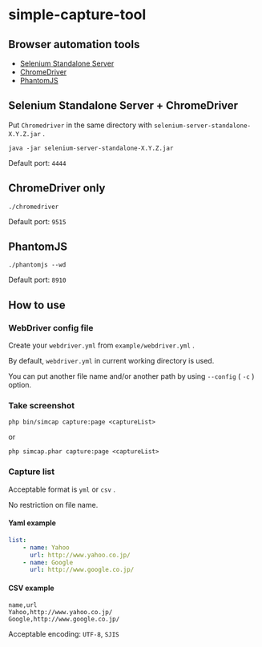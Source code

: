 # simple-capture-tool

## Browser automation tools

- [Selenium Standalone Server](https://www.seleniumhq.org/download/)
- [ChromeDriver](https://sites.google.com/a/chromium.org/chromedriver/downloads)
- [PhantomJS](http://phantomjs.org/download.html)

## Selenium Standalone Server + ChromeDriver

Put `Chromedriver` in the same directory with `selenium-server-standalone-X.Y.Z.jar` .

```
java -jar selenium-server-standalone-X.Y.Z.jar
```

Default port: `4444`

## ChromeDriver only

```
./chromedriver
```

Default port: `9515`

## PhantomJS

```
./phantomjs --wd
```

Default port: `8910`

## How to use

### WebDriver config file

Create your `webdriver.yml` from `example/webdriver.yml` .

By default, `webdriver.yml` in current working directory is used.

You can put another file name and/or another path by using `--config` ( `-c` ) option.

### Take screenshot

```
php bin/simcap capture:page <captureList>
```

or

```
php simcap.phar capture:page <captureList>
```

### Capture list

Acceptable format is `yml` or `csv` .

No restriction on file name.

#### Yaml example

```yaml
list:
    - name: Yahoo
      url: http://www.yahoo.co.jp/
    - name: Google
      url: http://www.google.co.jp/
```

#### CSV example

```
name,url
Yahoo,http://www.yahoo.co.jp/
Google,http://www.google.co.jp/
```

Acceptable encoding: `UTF-8`, `SJIS`
